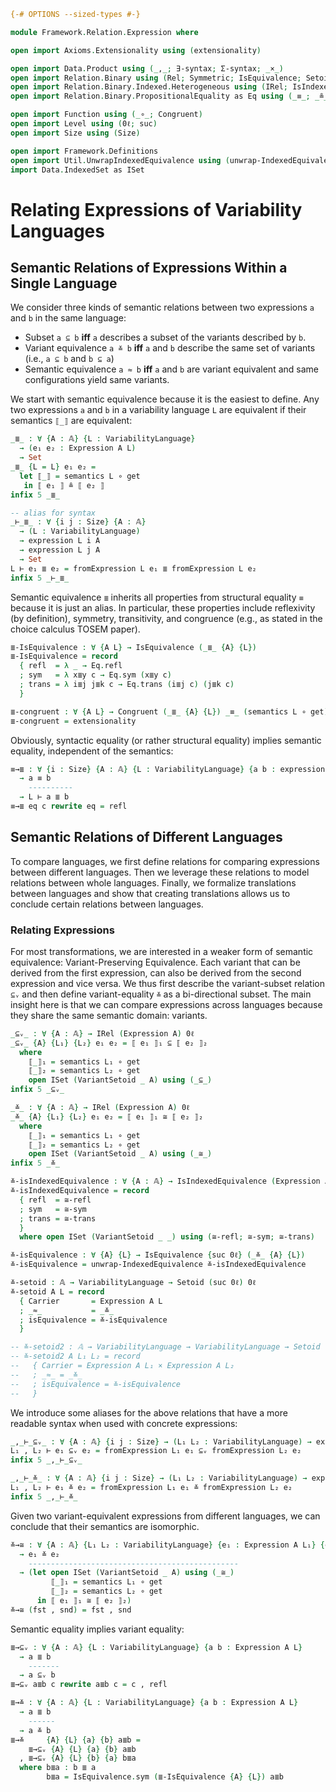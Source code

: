 ```agda
{-# OPTIONS --sized-types #-}

module Framework.Relation.Expression where

open import Axioms.Extensionality using (extensionality)

open import Data.Product using (_,_; ∃-syntax; Σ-syntax; _×_)
open import Relation.Binary using (Rel; Symmetric; IsEquivalence; Setoid)
open import Relation.Binary.Indexed.Heterogeneous using (IRel; IsIndexedEquivalence)
open import Relation.Binary.PropositionalEquality as Eq using (_≡_; _≗_; refl)

open import Function using (_∘_; Congruent)
open import Level using (0ℓ; suc)
open import Size using (Size)

open import Framework.Definitions
open import Util.UnwrapIndexedEquivalence using (unwrap-IndexedEquivalence)
import Data.IndexedSet as ISet
```

# Relating Expressions of Variability Languages

## Semantic Relations of Expressions Within a Single Language

We consider three kinds of semantic relations between two expressions `a` and `b` in the same language:
- Subset `a ⊆ b` **iff** `a` describes a subset of the variants described by `b`.
- Variant equivalence `a ≚ b` **iff** `a` and `b` describe the same set of variants (i.e., `a ⊆ b` and `b ⊆ a`)
- Semantic equivalence `a ≈ b` **iff** `a` and `b` are variant equivalent and same configurations yield same variants.

We start with semantic equivalence because it is the easiest to define.
Any two expressions `a` and `b` in a variability language `L` are equivalent if their semantics `⟦_⟧` are equivalent:
```agda
_≣_ : ∀ {A : 𝔸} {L : VariabilityLanguage}
  → (e₁ e₂ : Expression A L)
  → Set
_≣_ {L = L} e₁ e₂ =
  let ⟦_⟧ = semantics L ∘ get
   in ⟦ e₁ ⟧ ≗ ⟦ e₂ ⟧
infix 5 _≣_

-- alias for syntax
_⊢_≣_ : ∀ {i j : Size} {A : 𝔸}
  → (L : VariabilityLanguage)
  → expression L i A
  → expression L j A
  → Set
L ⊢ e₁ ≣ e₂ = fromExpression L e₁ ≣ fromExpression L e₂
infix 5 _⊢_≣_
```

Semantic equivalence `≣` inherits all properties from structural equality `≡` because it is just an alias. In particular, these properties include reflexivity (by definition), symmetry, transitivity, and congruence (e.g., as stated in the choice calculus TOSEM paper).
```agda
≣-IsEquivalence : ∀ {A L} → IsEquivalence (_≣_ {A} {L})
≣-IsEquivalence = record
  { refl  = λ _ → Eq.refl
  ; sym   = λ x≣y c → Eq.sym (x≣y c)
  ; trans = λ i≣j j≣k c → Eq.trans (i≣j c) (j≣k c)
  }

≣-congruent : ∀ {A L} → Congruent (_≣_ {A} {L}) _≡_ (semantics L ∘ get)
≣-congruent = extensionality
```

Obviously, syntactic equality (or rather structural equality) implies semantic equality, independent of the semantics:
```agda
≡→≣ : ∀ {i : Size} {A : 𝔸} {L : VariabilityLanguage} {a b : expression L i A}
  → a ≡ b
    ----------
  → L ⊢ a ≣ b
≡→≣ eq c rewrite eq = refl
```

## Semantic Relations of Different Languages

To compare languages, we first define relations for comparing expressions between different languages.
Then we leverage these relations to model relations between whole languages.
Finally, we formalize translations between languages and show that creating translations allows us to conclude certain relations between languages.

### Relating Expressions

For most transformations, we are interested in a weaker form of semantic equivalence: Variant-Preserving Equivalence. Each variant that can be derived from the first expression, can also be derived from the second expression and vice versa. We thus first describe the variant-subset relation `⊆ᵥ` and then define variant-equality `≚` as a bi-directional subset.
The main insight here is that we can compare expressions across languages because they share the same semantic domain: variants.
```agda
_⊆ᵥ_ : ∀ {A : 𝔸} → IRel (Expression A) 0ℓ
_⊆ᵥ_ {A} {L₁} {L₂} e₁ e₂ = ⟦ e₁ ⟧₁ ⊆ ⟦ e₂ ⟧₂
  where
    ⟦_⟧₁ = semantics L₁ ∘ get
    ⟦_⟧₂ = semantics L₂ ∘ get
    open ISet (VariantSetoid _ A) using (_⊆_)
infix 5 _⊆ᵥ_

_≚_ : ∀ {A : 𝔸} → IRel (Expression A) 0ℓ
_≚_ {A} {L₁} {L₂} e₁ e₂ = ⟦ e₁ ⟧₁ ≅ ⟦ e₂ ⟧₂
  where
    ⟦_⟧₁ = semantics L₁ ∘ get
    ⟦_⟧₂ = semantics L₂ ∘ get
    open ISet (VariantSetoid _ A) using (_≅_)
infix 5 _≚_

≚-isIndexedEquivalence : ∀ {A : 𝔸} → IsIndexedEquivalence (Expression A) _≚_
≚-isIndexedEquivalence = record
  { refl  = ≅-refl
  ; sym   = ≅-sym
  ; trans = ≅-trans
  }
  where open ISet (VariantSetoid _ _) using (≅-refl; ≅-sym; ≅-trans)

≚-isEquivalence : ∀ {A} {L} → IsEquivalence {suc 0ℓ} (_≚_ {A} {L})
≚-isEquivalence = unwrap-IndexedEquivalence ≚-isIndexedEquivalence

≚-setoid : 𝔸 → VariabilityLanguage → Setoid (suc 0ℓ) 0ℓ
≚-setoid A L = record
  { Carrier       = Expression A L
  ; _≈_           = _≚_
  ; isEquivalence = ≚-isEquivalence
  }

-- ≚-setoid2 : 𝔸 → VariabilityLanguage → VariabilityLanguage → Setoid (suc 0ℓ) 0ℓ
-- ≚-setoid2 A L₁ L₂ = record
--   { Carrier = Expression A L₁ × Expression A L₂
--   ; _≈_ = _≚_
--   ; isEquivalence = ≚-isEquivalence
--   }
```

We introduce some aliases for the above relations that have a more readable syntax when used with concrete expressions:
```agda
_,_⊢_⊆ᵥ_ : ∀ {A : 𝔸} {i j : Size} → (L₁ L₂ : VariabilityLanguage) → expression L₁ i A → expression L₂ j A → Set
L₁ , L₂ ⊢ e₁ ⊆ᵥ e₂ = fromExpression L₁ e₁ ⊆ᵥ fromExpression L₂ e₂
infix 5 _,_⊢_⊆ᵥ_

_,_⊢_≚_ : ∀ {A : 𝔸} {i j : Size} → (L₁ L₂ : VariabilityLanguage) → expression L₁ i A → expression L₂ j A → Set
L₁ , L₂ ⊢ e₁ ≚ e₂ = fromExpression L₁ e₁ ≚ fromExpression L₂ e₂
infix 5 _,_⊢_≚_
```

Given two variant-equivalent expressions from different languages, we can conclude that their semantics are isomorphic.
```agda
≚→≅ : ∀ {A : 𝔸} {L₁ L₂ : VariabilityLanguage} {e₁ : Expression A L₁} {e₂ : Expression A L₂}
  → e₁ ≚ e₂
    -----------------------------------------------
  → (let open ISet (VariantSetoid _ A) using (_≅_)
         ⟦_⟧₁ = semantics L₁ ∘ get
         ⟦_⟧₂ = semantics L₂ ∘ get
      in ⟦ e₁ ⟧₁ ≅ ⟦ e₂ ⟧₂)
≚→≅ (fst , snd) = fst , snd
```

Semantic equality implies variant equality:
```agda
≣→⊆ᵥ : ∀ {A : 𝔸} {L : VariabilityLanguage} {a b : Expression A L}
  → a ≣ b
    -------
  → a ⊆ᵥ b
≣→⊆ᵥ a≣b c rewrite a≣b c = c , refl

≣→≚ : ∀ {A : 𝔸} {L : VariabilityLanguage} {a b : Expression A L}
  → a ≣ b
    ------
  → a ≚ b
≣→≚     {A} {L} {a} {b} a≣b =
    ≣→⊆ᵥ {A} {L} {a} {b} a≣b
  , ≣→⊆ᵥ {A} {L} {b} {a} b≣a
  where b≣a : b ≣ a
        b≣a = IsEquivalence.sym (≣-IsEquivalence {A} {L}) a≣b
```
